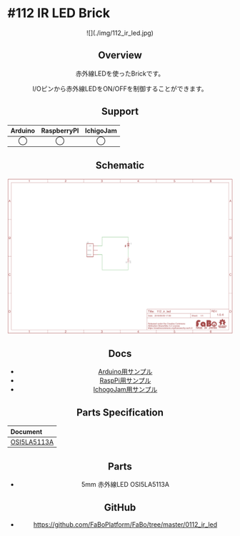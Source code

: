 # #112 IR LED Brick

<center>![](./img/112_ir_led.jpg)
<!--COLORME-->

## Overview
赤外線LEDを使ったBrickです。

I/Oピンから赤外線LEDをON/OFFを制御することができます。

## Support
|Arduino|RaspberryPI|IchigoJam|
|:--:|:--:|:--:|
|◯|◯|◯|

## Schematic
![](./img/112_ir_led_sch.png)

## Docs

* [Arduino用サンプル](http://docs.fabo.io/fabo/arduino/brick_analog/112_brick_analog_ir_led.html)
* [RaspPi用サンプル](http://docs.fabo.io/fabo/rasppi/brick_analog/112_brick_analog_ir_led.html)
* [IchogoJam用サンプル](http://docs.fabo.io/fabo/ichigojam/brick_analog/112_brick_analog_ir_led.html)

## Parts Specification
| Document |
|:--|
| [OSI5LA5113A](http://akizukidenshi.com/catalog/g/gI-04311/) |

## Parts
- 5mm 赤外線LED OSI5LA5113A

## GitHub
- https://github.com/FaBoPlatform/FaBo/tree/master/0112_ir_led
